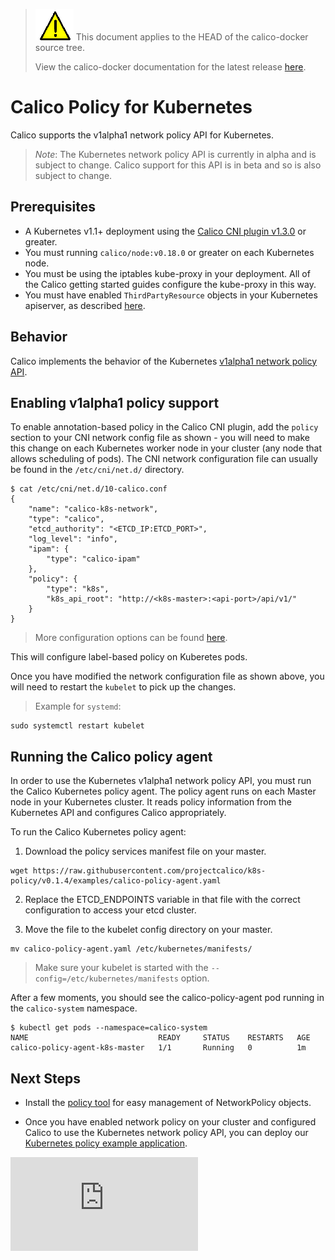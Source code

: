 <!--- master only -->
> ![warning](../../images/warning.png) This document applies to the HEAD of the calico-docker source tree.
>
> View the calico-docker documentation for the latest release [here](https://github.com/projectcalico/calico-containers/blob/v0.20.0/README.md).
<!--- else
> You are viewing the calico-docker documentation for release **release**.
<!--- end of master only -->

# Calico Policy for Kubernetes
Calico supports the v1alpha1 network policy API for Kubernetes.
> *Note*: The Kubernetes network policy API is currently in alpha and is subject to change. Calico support for this API is in beta and so is also subject to change.

## Prerequisites
* A Kubernetes v1.1+ deployment using the [Calico CNI plugin v1.3.0](https://github.com/projectcalico/calico-cni/releases/latest) or greater.
* You must running `calico/node:v0.18.0` or greater on each Kubernetes node.
* You must be using the iptables kube-proxy in your deployment. All of the Calico getting started guides configure the kube-proxy in this way.
* You must have enabled `ThirdPartyResource` objects in your Kubernetes apiserver, as described [here](https://github.com/caseydavenport/kubernetes/blob/network-policy/docs/admin/network-policy.md#enabling-network-policy).

## Behavior
Calico implements the behavior of the Kubernetes [v1alpha1 network policy API](https://github.com/caseydavenport/kubernetes/blob/network-policy/docs/admin/network-policy.md#network-policy-in-kubernetes).

## Enabling v1alpha1 policy support

To enable annotation-based policy in the Calico CNI plugin, add the `policy` section to your CNI network config file as shown - you will need to make this change on each Kubernetes worker node in your cluster (any node that allows scheduling of pods).  The CNI network configuration file can usually be found in the `/etc/cni/net.d/` directory.
```
$ cat /etc/cni/net.d/10-calico.conf
{
    "name": "calico-k8s-network",
    "type": "calico",
    "etcd_authority": "<ETCD_IP:ETCD_PORT>",
    "log_level": "info",
    "ipam": {
        "type": "calico-ipam"
    },
    "policy": {
        "type": "k8s",
        "k8s_api_root": "http://<k8s-master>:<api-port>/api/v1/"
    }
}
```
> More configuration options can be found [here](https://github.com/projectcalico/calico-cni/blob/v1.3.1/configuration.md).

This will configure label-based policy on Kuberetes pods.

Once you have modified the network configuration file as shown above, you will need to restart the `kubelet` to pick up the changes.

>Example for `systemd`:
```
sudo systemctl restart kubelet
```

## Running the Calico policy agent
In order to use the Kubernetes v1alpha1 network policy API, you must run the
Calico Kubernetes policy agent.  The policy agent runs on each Master node in your
Kubernetes cluster.  It reads policy information from the Kubernetes API and
configures Calico appropriately.

To run the Calico Kubernetes policy agent:

1. Download the policy services manifest file on your master.
```
wget https://raw.githubusercontent.com/projectcalico/k8s-policy/v0.1.4/examples/calico-policy-agent.yaml 
```

2. Replace the ETCD_ENDPOINTS variable in that file with the correct configuration to access your etcd cluster.

3. Move the file to the kubelet config directory on your master.
```
mv calico-policy-agent.yaml /etc/kubernetes/manifests/
```
> Make sure your kubelet is started with the `--config=/etc/kubernetes/manifests` option.

After a few moments, you should see the calico-policy-agent pod running in the `calico-system` namespace.
```
$ kubectl get pods --namespace=calico-system
NAME                             READY     STATUS    RESTARTS   AGE
calico-policy-agent-k8s-master   1/1       Running   0          1m
```

## Next Steps
- Install the [policy tool](https://github.com/projectcalico/k8s-policy/blob/v0.1.3/policy_tool/README.md) for easy management of NetworkPolicy objects.

- Once you have enabled network policy on your cluster and configured Calico to use the Kubernetes network
policy API, you can deploy our [Kubernetes policy example application](stars-demo/README.md).

[![Analytics](https://calico-ga-beacon.appspot.com/UA-52125893-3/calico-containers/docs/cni/kubernetes/NetworkPolicy.md?pixel)](https://github.com/igrigorik/ga-beacon)
